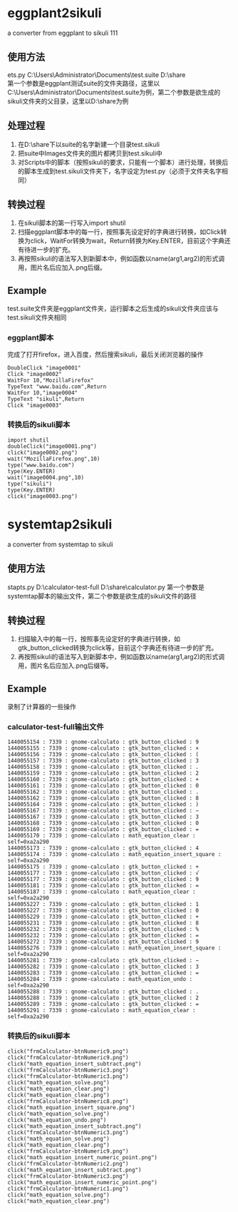 # eggplant2sikuli
a converter from eggplant to sikuli
111
## 使用方法
ets.py C:\\Users\\Administrator\\Documents\\test.suite D:\\share  
第一个参数是eggplant测试suite的文件夹路径，这里以C:\\Users\\Administrator\\Documents\\test.suite为例，第二个参数是欲生成的sikuli文件夹的父目录，这里以D:\\share为例

## 处理过程
1. 在D:\\share下以suite的名字新建一个目录test.sikuli 
2. 把suite中Images文件夹的图片都拷贝到test.sikuli中
3. 对Scripts中的脚本（按照sikuli的要求，只能有一个脚本）进行处理，转换后的脚本生成到test.sikuli文件夹下，名字设定为test.py（必须于文件夹名字相同）

## 转换过程
1. 在sikuli脚本的第一行写入import shutil
2. 扫描eggplant脚本中的每一行，按照事先设定好的字典进行转换，如Click转换为click，WaitFor转换为wait，Return转换为Key.ENTER，目前这个字典还有待进一步的扩充。
3. 再按照sikuli的语法写入到新脚本中，例如函数以name(arg1,arg2)的形式调用，图片名后应加入.png后缀。

## Example
test.suite文件夹是eggplant文件夹，运行脚本之后生成的sikuli文件夹应该与test.sikuli文件夹相同

### eggplant脚本
完成了打开firefox，进入百度，然后搜索sikuli，最后关闭浏览器的操作

    DoubleClick "image0001"
    Click "image0002"
    WaitFor 10,"MozillaFirefox"
    TypeText "www.baidu.com",Return
    WaitFor 10,"image0004"
    TypeText "sikuli",Return
    Click "image0003"

### 转换后的sikuli脚本
    import shutil
    doubleClick("image0001.png")
    click("image0002.png")
    wait("MozillaFirefox.png",10)
    type("www.baidu.com")
    type(Key.ENTER)
    wait("image0004.png",10)
    type("sikuli")
    type(Key.ENTER)
    click("image0003.png")
    
# systemtap2sikuli
a converter from systemtap to sikuli

## 使用方法
stapts.py D:\\calculator-test-full D:\\share\\calculator.py
第一个参数是systemtap脚本的输出文件，第二个参数是欲生成的sikuli文件的路径

## 转换过程
1. 扫描输入中的每一行，按照事先设定好的字典进行转换，如gtk_button_clicked转换为click等，目前这个字典还有待进一步的扩充。
2. 再按照sikuli的语法写入到新脚本中，例如函数以name(arg1,arg2)的形式调用，图片名后应加入.png后缀等。

## Example
录制了计算器的一些操作

### calculator-test-full输出文件

    1440055154 : 7339 : gnome-calculato : gtk_button_clicked : 9
	1440055155 : 7339 : gnome-calculato : gtk_button_clicked : ×
	1440055156 : 7339 : gnome-calculato : gtk_button_clicked : (
	1440055157 : 7339 : gnome-calculato : gtk_button_clicked : 3
	1440055158 : 7339 : gnome-calculato : gtk_button_clicked : .
	1440055159 : 7339 : gnome-calculato : gtk_button_clicked : 2
	1440055160 : 7339 : gnome-calculato : gtk_button_clicked : +
	1440055161 : 7339 : gnome-calculato : gtk_button_clicked : 0
	1440055162 : 7339 : gnome-calculato : gtk_button_clicked : .
	1440055162 : 7339 : gnome-calculato : gtk_button_clicked : 8
	1440055164 : 7339 : gnome-calculato : gtk_button_clicked : )
	1440055167 : 7339 : gnome-calculato : gtk_button_clicked : −
	1440055167 : 7339 : gnome-calculato : gtk_button_clicked : 3
	1440055168 : 7339 : gnome-calculato : gtk_button_clicked : 0
	1440055169 : 7339 : gnome-calculato : gtk_button_clicked : =
	1440055170 : 7339 : gnome-calculato : math_equation_clear : self=0xa2a290
	1440055173 : 7339 : gnome-calculato : gtk_button_clicked : 4
	1440055174 : 7339 : gnome-calculato : math_equation_insert_square : self=0xa2a290
	1440055175 : 7339 : gnome-calculato : gtk_button_clicked : +
	1440055177 : 7339 : gnome-calculato : gtk_button_clicked : √
	1440055177 : 7339 : gnome-calculato : gtk_button_clicked : 9
	1440055181 : 7339 : gnome-calculato : gtk_button_clicked : =
	1440055187 : 7339 : gnome-calculato : math_equation_clear : self=0xa2a290
	1440055227 : 7339 : gnome-calculato : gtk_button_clicked : 1
	1440055227 : 7339 : gnome-calculato : gtk_button_clicked : 0
	1440055229 : 7339 : gnome-calculato : gtk_button_clicked : +
	1440055231 : 7339 : gnome-calculato : gtk_button_clicked : 8
	1440055232 : 7339 : gnome-calculato : gtk_button_clicked : %
	1440055232 : 7339 : gnome-calculato : gtk_button_clicked : =
	1440055272 : 7339 : gnome-calculato : gtk_button_clicked : 9
	1440055276 : 7339 : gnome-calculato : math_equation_insert_square : self=0xa2a290
	1440055281 : 7339 : gnome-calculato : gtk_button_clicked : −
	1440055282 : 7339 : gnome-calculato : gtk_button_clicked : 3
	1440055283 : 7339 : gnome-calculato : gtk_button_clicked : =
	1440055284 : 7339 : gnome-calculato : math_equation_undo : self=0xa2a290
	1440055288 : 7339 : gnome-calculato : gtk_button_clicked : .
	1440055288 : 7339 : gnome-calculato : gtk_button_clicked : 2
	1440055289 : 7339 : gnome-calculato : gtk_button_clicked : =
	1440055291 : 7339 : gnome-calculato : math_equation_clear : self=0xa2a290

### 转换后的sikuli脚本
    click("frmCalculator-btnNumeric9.png")
	click("frmCalculator-btnNumeric9.png")
	click("math_equation_insert_subtract.png")
	click("frmCalculator-btnNumeric3.png")
	click("frmCalculator-btnNumeric3.png")
	click("math_equation_solve.png")
	click("math_equation_clear.png")
	click("math_equation_clear.png")
	click("frmCalculator-btnNumeric8.png")
	click("math_equation_insert_square.png")
	click("math_equation_solve.png")
	click("math_equation_undo.png")
	click("math_equation_insert_subtract.png")
	click("frmCalculator-btnNumeric3.png")
	click("math_equation_solve.png")
	click("math_equation_clear.png")
	click("frmCalculator-btnNumeric9.png")
	click("math_equation_insert_numeric_point.png")
	click("frmCalculator-btnNumeric2.png")
	click("math_equation_insert_subtract.png")
	click("frmCalculator-btnNumeric3.png")
	click("math_equation_insert_numeric_point.png")
	click("frmCalculator-btnNumeric1.png")
	click("math_equation_solve.png")
	click("math_equation_clear.png")
